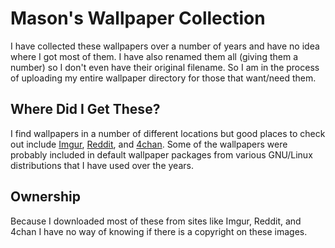 # Mason's Wallpaper Collection

I have collected these wallpapers over a number of years and have no idea where I got most of them.  I have also renamed them all (giving them a number) so I don't even have their original filename. So I am in the process of uploading my entire wallpaper directory for those that want/need them.

## Where Did I Get These?

I find wallpapers in a number of different locations but good places to check out include [Imgur](http://imgur.com), [Reddit](https://www.reddit.com/), and [4chan](https://4chan.org/). Some of the wallpapers were probably included in default wallpaper packages from various GNU/Linux distributions that I have used over the years.

## Ownership

Because I downloaded most of these from sites like Imgur, Reddit, and 4chan I have no way of knowing if there is a copyright on these images.
